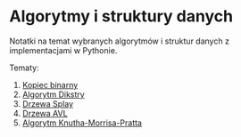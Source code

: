 # Algorytmy i struktury danych
Notatki na temat wybranych algorytmów i struktur danych z implementacjami w Pythonie. 

Tematy:
1. [Kopiec binarny](kopiec.md)
2. [Algorytm Dikstry](dijkstra.md)
3. [Drzewa Splay](splay.md)
4. [Drzewa AVL](avl.md)
5. [Algorytm Knutha-Morrisa-Pratta](kmp.md)

